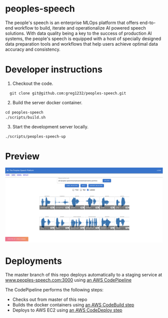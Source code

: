 # peoples-speech

The people's speech is an enterprise MLOps platform that offers end-to-end workflow to build, iterate and operationalize AI powered speech solutions. With data quality being a key to the success of production AI systems, the people's speech is equipped with a host of specially designed data preparation tools and workflows that help users achieve optimal data accuracy and consistency. 

# Developer instructions

1. Checkout the code.

```shell
  git clone git@github.com:greg1232/peoples-speech.git
```

2. Build the server docker container.

```shell
cd peoples-speech
./scripts/build.sh
```

3. Start the development server locally.

```shell
./scripts/peoples-speech-up
```

# Preview

![Preview image of people's speech](docs/images/preview.png)

# Deployments

The master branch of this repo deploys automatically to a staging service at www.peoples-speech.com:3000 using [an AWS CodePipeline](https://docs.aws.amazon.com/codepipeline/latest/userguide/welcome.html)

The CodePipeline performs the following steps:
  * Checks out from master of this repo
  * Builds the docker containers using [an AWS CodeBuild step](scripts/cloudbuild/buildspec.yaml)
  * Deploys to AWS EC2 using [an AWS CodeDeploy step](https://github.com/greg1232/codedeploy-peoples-speech)
